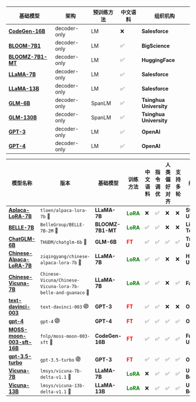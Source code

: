 | 基础模型 | 架构 | 预训练方法 | 中文语料 | 组织机构 |
| --- | --- | --- | --- | --- |
| [**CodeGen-16B**](https://arxiv.org/pdf/2203.13474.pdf) | decoder-only | LM | &#x274C; | **Salesforce** |
| [**BLOOM-7B1**](https://arxiv.org/pdf/2211.05100.pdf) | decoder-only | LM | &#x2705; | **BigScience** |
| [**BLOOMZ-7B1-MT**](https://arxiv.org/pdf/2211.01786.pdf) | decoder-only | LM | &#x2705; | **HuggingFace** |
| [**LLaMA-7B**](https://arxiv.org/pdf/2302.13971.pdf) | decoder-only | LM | &#x2705; | **Salesforce** |
| [**LLaMA-13B**](https://arxiv.org/pdf/2302.13971.pdf) | decoder-only | LM | &#x2705; | **Salesforce** |
| [**GLM-6B**](https://arxiv.org/pdf/2103.10360.pdf) | decoder-only | SpanLM | &#x2705; | **Tsinghua University** |
| [**GLM-130B**](https://arxiv.org/pdf/2210.02414.pdf) | decoder-only | SpanLM | &#x2705; | **Tsinghua University** |
| [**GPT-3**](https://arxiv.org/pdf/2005.14165.pdf) | decoder-only | LM | &#x2705; | **OpenAI** |
| [**GPT-4**](https://arxiv.org/pdf/2303.08774.pdf) | decoder-only | LM | &#x2705; | **OpenAI** |


| 模型名称 | 版本 | 基础模型 | 训练方法 | 中文语料 | 指令调优 | 人类偏好对齐 | 支持多轮 | 组织机构 |
| --- | --- | --- | --- | --- | --- | --- | --- | --- |
| [**Aplaca-LoRA-7B**](https://crfm.stanford.edu/2023/03/13/alpaca.html) | `tloen/alpaca-lora-7b` &#x1F917; | **LLaMA-7B** | <font color=green>**LoRA**</font> | &#x274C; | &#x2705; | &#x274C; | &#x274C; | **Stanford University** |
| [**BELLE-7B**](https://arxiv.org/pdf/2303.14742.pdf) | `BelleGroup/BELLE-7B-2M` &#x1F917; | **BLOOMZ-7B1-MT** | <font color=green>**LoRA**</font> | &#x2705; | &#x2705; | &#x274C; | &#x274C; | **Lianjia Tech.** |
| [**ChatGLM-6B**](https://github.com/THUDM/ChatGLM-6B) | `THUDM/chatglm-6b` &#x1F917; | **GLM-6B** | <font color=red>**FT**</font> | &#x2705; | &#x2705; | &#x2705; | &#x2705; | **Tsinghua University** |
| [**Chinese-Alpaca-LoRA-7B**](https://arxiv.org/pdf/2304.08177.pdf) | `ziqingyang/chinese-alpaca-lora-7b` &#x1F917; | **LLaMA-7B** | <font color=green>**LoRA**</font> | &#x2705; | &#x2705; | &#x274C; | &#x274C; | **HIT University** |
| [**Chinese-Vicuna-7B**](https://github.com/Facico/Chinese-Vicuna) | `Chinese-Vicuna/Chinese-Vicuna-lora-7b-belle-and-guanaco` &#x1F917; | **LLaMA-7B** | <font color=green>**LoRA**</font> | &#x2705; | &#x2705; | &#x274C; | &#x2705; | **Facico** |
| [**text-davinci-003**](https://arxiv.org/pdf/2005.14165.pdf) | `text-davinci-003` <img src='../assets/icons/openai.svg' style='width:10%'/> | **GPT-3** | <font color=red>**FT**</font> | &#x2705; | &#x2705; | &#x274C; | &#x274C; | **OpenAI** |
| [**gpt-4**](https://arxiv.org/pdf/2303.08774.pdf) | `gpt-4` <img src='../assets/icons/openai.svg' style='width:10%'/> | **GPT-4** | <font color=red>**FT**</font> | &#x2705; | &#x2705; | &#x2705; | &#x2705; | **OpenAI** |
| [**MOSS-moon-003-sft-16B**](https://github.com/OpenLMLab/MOSS) | `fnlp/moss-moon-003-sft` &#x1F917; | **CodeGen-16B** | <font color=red>**FT**</font> | &#x2705; | &#x2705; | &#x2705; | &#x2705; | **Fudan University** |
| [**gpt-3.5-turbo**](https://arxiv.org/pdf/2203.02155.pdf) | `gpt-3.5-turbo` <img src='../assets/icons/openai.svg' style='width:10%'/> | **GPT-3** | <font color=red>**FT**</font> | &#x2705; | &#x2705; | &#x2705; | &#x2705; | **OpenAI** |
| [**Vicuna-7B**](https://lmsys.org/blog/2023-03-30-vicuna/) | `lmsys/vicuna-7b-delta-v1.1` &#x1F917; | **LLaMA-7B** | <font color=green>**LoRA**</font> | &#x274C; | &#x2705; | &#x2705; | &#x2705; | **UC Berkeley+** |
| [**Vicuna-13B**](https://lmsys.org/blog/2023-03-30-vicuna/) | `lmsys/vicuna-13b-delta-v1.1` &#x1F917; | **LLaMA-13B** | <font color=green>**LoRA**</font> | &#x274C; | &#x2705; | &#x2705; | &#x2705; | **UC Berkeley+** |